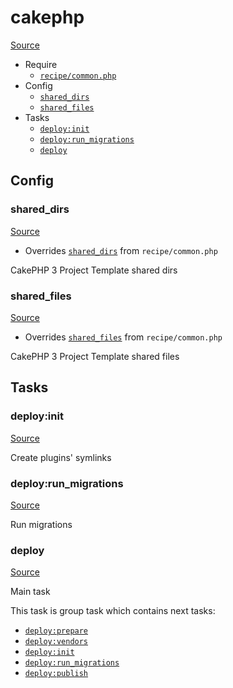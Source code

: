 <!-- DO NOT EDIT THIS FILE! -->
<!-- Instead edit recipe/cakephp.php -->
<!-- Then run bin/docgen -->

# cakephp

[Source](/recipe/cakephp.php)



* Require
  * [`recipe/common.php`](/docs/recipe/common.md)
* Config
  * [`shared_dirs`](#shared_dirs)
  * [`shared_files`](#shared_files)
* Tasks
  * [`deploy:init`](#deployinit)
  * [`deploy:run_migrations`](#deployrun_migrations)
  * [`deploy`](#deploy)

## Config
### shared_dirs
[Source](/recipe/cakephp.php#L11)

* Overrides [`shared_dirs`](/docs/recipe/common.md#shared_dirs) from `recipe/common.php`

CakePHP 3 Project Template shared dirs

### shared_files
[Source](/recipe/cakephp.php#L17)

* Overrides [`shared_files`](/docs/recipe/common.md#shared_files) from `recipe/common.php`

CakePHP 3 Project Template shared files


## Tasks
### deploy:init
[Source](/recipe/cakephp.php#L24)

Create plugins' symlinks

### deploy:run_migrations
[Source](/recipe/cakephp.php#L31)

Run migrations

### deploy
[Source](/recipe/cakephp.php#L40)

Main task

This task is group task which contains next tasks:
* [`deploy:prepare`](/docs/recipe/common.md#deployprepare)
* [`deploy:vendors`](/docs/recipe/deploy/vendors.md#deployvendors)
* [`deploy:init`](/docs/recipe/cakephp.md#deployinit)
* [`deploy:run_migrations`](/docs/recipe/cakephp.md#deployrun_migrations)
* [`deploy:publish`](/docs/recipe/common.md#deploypublish)


